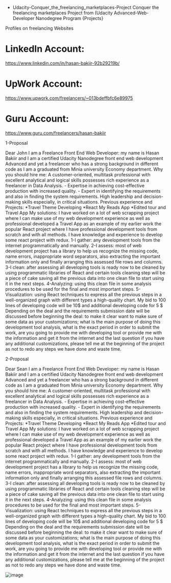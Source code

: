 * Udacity-Conquer_the_freelancing_marketplaces-Project
  Conquer the freelancing marketplaces Project from
 (Udacity Advanced-Web-Developer Nanodegree Program {Projects}

Profiles on freelancing Websites

# LinkedIn Account:
https://www.linkedin.com/in/hasan-bakiir-92b29219b/


# UpWork Account:
https://www.upwork.com/freelancers/~013bdeffbfc6e89975


# Guru Account:
https://www.guru.com/freelancers/hasan-bakiir





1-Proposal

Dear John
I am a Freelance Front End Web Developer: my name is Hasan Bakiir and I am a certified Udacity Nanodegree front end web development Advanced and yet a freelancer who has a strong background in different code as I am a graduated from Minia university Economy department.
Why you should hire me: A customer-oriented, multitask professional with excellent analytical and logical skills possesses rich experience as a freelancer in Data Analysis. - Expertise in achieving cost-effective production with increased quality. - Expert in identifying the requirements and also in finding the system requirements. High leadership and decision-making skills especially, in critical situations.
Previous experience and Projects: 
  *Travel Theme Developing   *React My Reads App   *Edited tour and Travel App
My solutions: I have worked on a lot of web scrapping project where I can make use of my web development experience as well as professional developed a Travel App as an example of my earlier work the popular React project where I have professional development tools from scratch and with all methods. I have knowledge and experience to develop some react project with redux.
1-I gather: any development tools from the internet programmatically and manually. 
2-I assess: most of web development project has a library to help us recognize the missing code, name errors, inappropriate word separators, also extracting the important information only and finally arranging this assessed file rows and columns.
3-I clean: after assessing all developing tools is ready now to be cleaned by using programmatic libraries of React and certain tools cleaning step will be a piece of cake saving all the previous data into one clean file to start using it in the next steps.
4-Analyzing: using this clean file in some analysis procedures to be used for the final and most important steps.
5-Visualization: using React techniques to express all the previous steps in a well-organized graph with different types a high-quality chart.
My bid to 100 lines of developing code will be 10$ and additional developing code for 5 $ Depending on the deal and the requirements submission date will be discussed
before beginning the deal: to make it clear want to make sure of some data as your customizations; what is the main purpose of doing this development tool analysis, what is the exact period in order to submit the work, are you going to provide me with developing tool or provide me with the information and get it from the internet and the last question if you have any additional customizations, please tell me at the beginning of the project as not to redo any steps we have done and waste time.
                                                            
2-Proposal

Dear Sean
I am a Freelance Front End Web Developer: my name is Hasan Bakiir and I am a certified Udacity Nanodegree front end web development Advanced and yet a freelancer who has a strong background in different code as I am a graduated from Minia university Economy department.
Why you should hire me: A customer-oriented, multitask professional with excellent analytical and logical skills possesses rich experience as a freelancer in Data Analysis. - Expertise in achieving cost-effective production with increased quality. - Expert in identifying the requirements and also in finding the system requirements. High leadership and decision-making skills especially, in critical situations.
Previous experience and Projects: 
  *Travel Theme Developing   *React My Reads App   *Edited tour and Travel App
My solutions: I have worked on a lot of web scrapping project where I can make use of my web development experience as well as professional developed a Travel App as an example of my earlier work the popular React project where I have professional development tools from scratch and with all methods. I have knowledge and experience to develop some react project with redux.
1-I gather: any development tools from the internet programmatically and manually. 
2-I assess: most of web development project has a library to help us recognize the missing code, name errors, inappropriate word separators, also extracting the important information only and finally arranging this assessed file rows and columns.
3-I clean: after assessing all developing tools is ready now to be cleaned by using programmatic libraries of React and certain tools cleaning step will be a piece of cake saving all the previous data into one clean file to start using it in the next steps.
4-Analyzing: using this clean file in some analysis procedures to be used for the final and most important steps.
5-Visualization: using React techniques to express all the previous steps in a well-organized graph with different types a high-quality chart.
My bid to 100 lines of developing code will be 10$ and additional developing code for 5 $ Depending on the deal and the requirements submission date will be discussed
before beginning the deal: to make it clear want to make sure of some data as your customizations; what is the main purpose of doing this development tool analysis, what is the exact period in order to submit the work, are you going to provide me with developing tool or provide me with the information and get it from the internet and the last question if you have any additional customizations, please tell me at the beginning of the project as not to redo any steps we have done and waste time.


![image](https://user-images.githubusercontent.com/62722774/127901509-d72dcc01-76d4-4412-a95e-45be795d4dbd.png)
